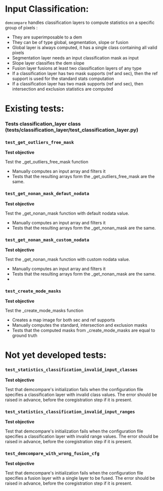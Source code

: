 
# Input Classification:

`demcompare` handles classification layers to compute statistics on a specific group of pixels :
- They are superimposable to a dem 
- They can be of type global, segmentation, slope or fusion
- Global layer is always computed, it has a single class containing all valid pixels
- Segmentation layer needs an input classification mask as input
- Slope layer classifies the dem slope 
- Fusion layer fusions at least two classification layers of any type
- If a classification layer has two mask supports (ref and sec), then the ref support is used for the standard stats computation
- If a classification layer has two mask supports (ref and sec), then intersection and exclusion statistics are computed


# Existing tests:

### Tests classification_layer class (tests/classification_layer/test_classification_layer.py)


### `test_get_outliers_free_mask`

**Test objective**

Test the _get_outliers_free_mask function
- Manually computes an input array and filters it
- Tests that the resulting arrays form the _get_outliers_free_mask are the same.

### `test_get_nonan_mask_defaut_nodata`

**Test objective**

Test the _get_nonan_mask function with default nodata value.
- Manually computes an input array and filters it
- Tests that the resulting arrays form the _get_nonan_mask are the same.

### `test_get_nonan_mask_custom_nodata`

**Test objective**

Test the _get_nonan_mask function with custom nodata value.
- Manually computes an input array and filters it
- Tests that the resulting arrays form the _get_nonan_mask are the same.
- 
### `test_create_mode_masks`

**Test objective**

Test the _create_mode_masks function  
- Creates a map image for both sec and ref supports
- Manually computes the standard, intersection and exclusion masks
- Tests that the computed masks from _create_mode_masks are equal to ground truth


# Not yet developed tests:

### `test_statistics_classification_invalid_input_classes` 

**Test objective**

Test that demcompare's initialization fails when the configuration file
    specifies a classification layer with invalid class values. The error
    should be raised in advance, before the coregistration step if it is present. 

### `test_statistics_classification_invalid_input_ranges` 

**Test objective**

Test that demcompare's initialization fails when the configuration file
    specifies a classification layer with invalid range values. The error
    should be raised in advance, before the coregistration step if it is present. 

### `test_demcompare_with_wrong_fusion_cfg` 

**Test objective**

Test that demcompare's initialization fails when the configuration file
    specifies a fusion layer with a single layer to be fused. The error
    should be raised in advance, before the coregistration step if it is present.




